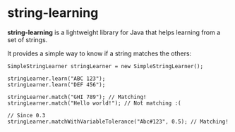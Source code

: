 # string-learning

**string-learning** is a lightweight library for Java that helps learning from a set of strings.

It provides a simple way to know if a string matches the others:

    SimpleStringLearner stringLearner = new SimpleStringLearner();
    
    stringLearner.learn("ABC 123");
    stringLearner.learn("DEF 456");
    
    stringLearner.match("GHI 789"); // Matching!
    stringLearner.match("Hello world!"); // Not matching :(
    
    // Since 0.3
    stringLearner.matchWithVariableTolerance("Abc#123", 0.5); // Matching!
